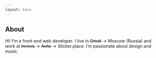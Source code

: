 ```yaml
---
layout: base
---
```


## About

Hi! I’m a front-end web developer. I live in ~~Omsk~~ → Moscow (Russia) and work at ~~Innova~~ → ~~Avito~~ → Sticker.place. I’m passionate about design and music.
